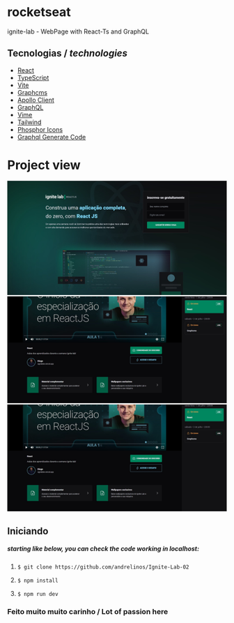 # rocketseat
ignite-lab - WebPage with React-Ts and GraphQL

## Tecnologias / _technologies_
- [React](https://pt-br.reactjs.org/)
- [TypeScript](https://www.typescriptlang.org/)
- [Vite](https://vitejs.dev/)
- [Graphcms](https://graphcms.com/)
- [Apollo Client](https://www.apollographql.com/)
- [GraphQL](https://graphql.org/)
- [Vime](https://vimejs.com/)
- [Tailwind](https://tailwindcss.com/)
- [Phosphor Icons](https://phosphoricons.com/)
- [Graphql Generate Code](https://www.graphql-code-generator.com/)

# Project view

![Screenshot](1.jpg)
![Screenshot](2.jpg)
![Screenshot](2.jpg)

## Iniciando ##

##### starting like below, you can check the code working in localhost:

1. ```$ git clone https://github.com/andrelinos/Ignite-Lab-02```

2. ```$ npm install```

3. ```$ npm run dev```

### Feito muito muito carinho / Lot of passion here

